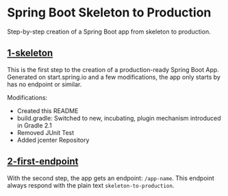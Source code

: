 # Spring Boot Skeleton to Production

Step-by-step creation of a Spring Boot app from skeleton to production. 

## [1-skeleton](https://github.com/dacrome/spring-boot-skeleton-to-production/tree/1-skeleton)

This is the first step to the creation of a production-ready Spring Boot App. Generated on start.spring.io and a few
modifications, the app only starts by has no endpoint or similar.

Modifications:
- Created this README
- build.gradle: Switched to new, incubating, plugin mechanism introduced in Gradle 2.1
- Removed JUnit Test
- Added jcenter Repository

## [2-first-endpoint](https://github.com/dacrome/spring-boot-skeleton-to-production/tree/2-first-endpoint)

With the second step, the app gets an endpoint: `/app-name`. This endpoint always respond with the plain text
`skeleton-to-production`.
